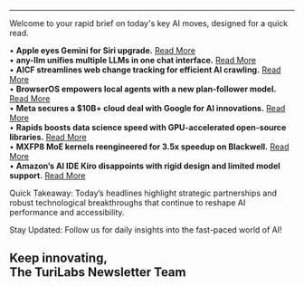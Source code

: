 ------------------------------------------------------
Welcome to your rapid brief on today's key AI moves, designed for a quick read.

• **Apple eyes Gemini for Siri upgrade.** [Read More](https://www.macrumors.com/2025/08/22/google-gemini-next-gen-siri/)  
• **any-llm unifies multiple LLMs in one chat interface.** [Read More](https://github.com/mozilla-ai/any-llm/tree/main/demos/chat)  
• **AICF streamlines web change tracking for efficient AI crawling.** [Read More](https://github.com/mnswdhw/AICF/blob/main/spec/AICF-v0.1.md)  
• **BrowserOS empowers local agents with a new plan-follower model.** [Read More](https://github.com/browseros-ai/BrowserOS)  
• **Meta secures a $10B+ cloud deal with Google for AI innovations.** [Read More](https://www.cnbc.com/2025/08/21/google-scores-six-year-meta-cloud-deal-worth-over-10-billion.html)  
• **Rapids boosts data science speed with GPU-accelerated open-source libraries.** [Read More](https://rapids.ai/)  
• **MXFP8 MoE kernels reengineered for 3.5x speedup on Blackwell.** [Read More](https://cursor.com/en/blog/kernels)  
• **Amazon’s AI IDE Kiro disappoints with rigid design and limited model support.** [Read More](https://blog.toolprint.ai/p/kiros-in-private-preview-i-tried)

Quick Takeaway: Today’s headlines highlight strategic partnerships and robust technological breakthroughs that continue to reshape AI performance and accessibility.

Stay Updated: Follow us for daily insights into the fast-paced world of AI!

Keep innovating,  
The TuriLabs Newsletter Team
------------------------------------------------------